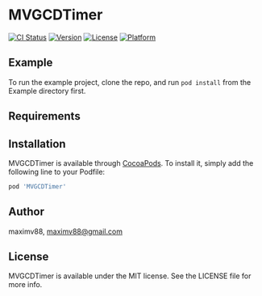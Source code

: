 # MVGCDTimer

[![CI Status](http://img.shields.io/travis/maximv88/MVGCDTimer.svg?style=flat)](https://travis-ci.org/maximv88/MVGCDTimer)
[![Version](https://img.shields.io/cocoapods/v/MVGCDTimer.svg?style=flat)](http://cocoapods.org/pods/MVGCDTimer)
[![License](https://img.shields.io/cocoapods/l/MVGCDTimer.svg?style=flat)](http://cocoapods.org/pods/MVGCDTimer)
[![Platform](https://img.shields.io/cocoapods/p/MVGCDTimer.svg?style=flat)](http://cocoapods.org/pods/MVGCDTimer)

## Example

To run the example project, clone the repo, and run `pod install` from the Example directory first.

## Requirements

## Installation

MVGCDTimer is available through [CocoaPods](http://cocoapods.org). To install
it, simply add the following line to your Podfile:

```ruby
pod 'MVGCDTimer'
```

## Author

maximv88, maximv88@gmail.com

## License

MVGCDTimer is available under the MIT license. See the LICENSE file for more info.
